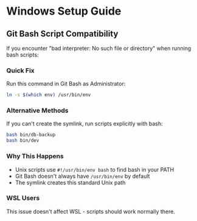 # Windows Setup Guide

## Git Bash Script Compatibility

If you encounter "bad interpreter: No such file or directory" when running bash scripts:

### Quick Fix
Run this command in Git Bash as Administrator:
```bash
ln -s $(which env) /usr/bin/env
```

### Alternative Methods
If you can't create the symlink, run scripts explicitly with bash:
```bash
bash bin/db-backup
bash bin/dev
```

### Why This Happens
- Unix scripts use `#!/usr/bin/env bash` to find bash in your PATH
- Git Bash doesn't always have `/usr/bin/env` by default
- The symlink creates this standard Unix path

### WSL Users
This issue doesn't affect WSL - scripts should work normally there.